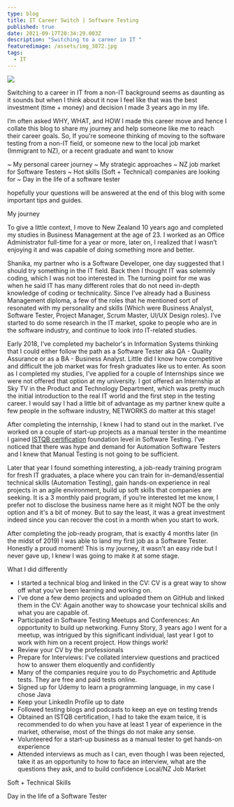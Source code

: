```yaml
---
type: blog
title: IT Career Switch | Software Testing
published: true
date: 2021-09-17T20:34:29.003Z
description: "Switching to a career in IT "
featuredimage: /assets/img_3872.jpg
tags:
  - IT
---
```

![](/assets/img_3875.jpg)

Switching to a career in IT from a non-IT background seems as daunting as it sounds but when I think about it now I feel like that was the best investment (time + money) and decision I made 3 years ago in my life. 

I’m often asked WHY, WHAT, and HOW I made this career move and hence I collate this blog to share my journey and help someone like me to reach their career goals.  So, If you're someone thinking of moving to the software testing from a non-IT field, or someone new to the local job market (Immigrant to NZ), or a recent graduate and want to know 

\~ My personal career journey
\~ My strategic approaches
\~ NZ job market for Software Testers
\~ Hot skills (Soft + Technical) companies are looking for 
~ Day in the life of a software tester

hopefully your questions will be answered at the end of this blog with some important tips and guides.  

My journey 

To give a little context, I move to New Zealand 10 years ago and completed my studies in Business Management at the age of 23. I worked as an Office Administrator full-time for a year or more, later on, I realized that I wasn’t enjoying it and was capable of doing something more and better. 

Shanika, my partner who is a Software Developer, one day suggested that I should try something in the IT field. Back then I thought IT was solemnly coding, which I was not too interested in. The turning point for me was when he said IT has many different roles that do not need in-depth knowledge of coding or technicality. Since I’ve already had a Business Management diploma, a few of the roles that he mentioned sort of resonated with my personality and skills (Which were Business Analyst, Software Tester, Project Manager, Scrum Master, UI/UX Design roles). I’ve started to do some research in the IT market, spoke to people who are in the software industry, and continue to look into IT-related studies. 

Early 2018, I’ve completed my bachelor's in Information Systems thinking that I could either follow the path as a Software Tester aka QA - Quality Assurance or as a BA - Business Analyst. Little did I know how competitive and difficult the job market was for fresh graduates like us to enter. As soon as I completed my studies, I’ve applied for a couple of Internships since we were not offered that option at my university. I got offered an Internship at Sky TV in the Product and Technology Department, which was pretty much the initial introduction to the real IT world and the first step in the testing career. I would say I had a little bit of advantage as my partner knew quite a few people in the software industry, NETWORKS do matter at this stage! 

After completing the internship, I knew I had to stand out in the market. I’ve worked on a couple of start-up projects as a manual terster in the meantime I gained [ISTQB certification](https://www.istqb.org/certification-path-root/foundation-level-2018.html) foundation level in Software Testing.  I’ve noticed that there was hype and demand for Automation Software Testers and I knew that Manual Testing is not going to be sufficient. 

Later that year I found something interesting, a job-ready training program for fresh IT graduates, a place where you can train for in-demand/essential technical skills (Automation Testing), gain hands-on experience in real projects in an agile environment, build up soft skills that companies are seeking. It is a 3 monthly paid program, if you’re interested let me know, I prefer not to disclose the business name here as it might NOT be the only option and it's a bit of money. But to say the least, it was a great investment indeed since you can recover the cost in a month when you start to work. 

After completing the job-ready program, that is exactly 4 months later (in the midst of 2019) I was able to land my first job as a Software Tester. Honestly a proud moment! This is my journey, it wasn't an easy ride but I never gave up, I knew I was going to make it at some stage.

What I did differently 

* I started a technical blog and linked in the CV: CV is a great way to show off what you’ve been learning and working on.
* I’ve done a few demo projects and uploaded them on GitHub and linked them in the CV: Again another way to showcase your technical skills and what you are capable of.
* Participated in Software Testing Meetups and Conferences: An opportunity to build up networking. Funny Story, 3 years ago I went for a meetup, was intrigued by this significant individual, last year I got to work with him on a recent project. How things work!
* Review your CV by the professionals 
* Prepare for Interviews: I’ve collated interview questions and practiced how to answer them eloquently and confidently 
* Many of the companies require you to do Psychometric and Aptitude tests. They are free and paid tests online. 
* Signed up for Udemy to learn a programming language, in my case I chose Java
* Keep your LinkedIn Profile up to date
* Followed testing blogs and podcasts to keep an eye on testing trends 
* Obtained an ISTQB certification, I had to take the exam twice, it is recommended to do when you have at least 1 year of experience in the market, otherwise, most of the things do not make any sense. 
* Volunteered for a start-up business as a manual tester to get hands-on experience 
* Attended interviews as much as I can, even though I was been rejected, take it as an opportunity to how to face an interview, what are the questions they ask, and to build confidence 
  Local/NZ Job Market 

Soft + Technical Skills

Day in the life of a Software Tester